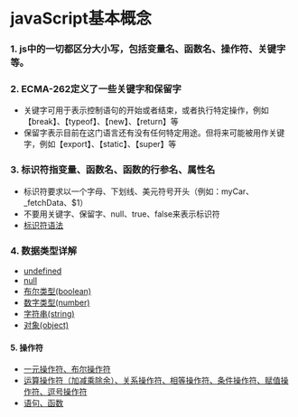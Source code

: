 # javaScript基本概念

### 1. js中的一切都区分大小写，包括变量名、函数名、操作符、关键字等。

### 2. ECMA-262定义了一些关键字和保留字
- 关键字可用于表示控制语句的开始或者结束，或者执行特定操作，例如【break】、【typeof】、【new】、【return】等
- 保留字表示目前在这门语言还有没有任何特定用途。但将来可能被用作关键字，例如【export】、【static】、【super】等
### 3. 标识符指变量、函数名、函数的行参名、属性名
- 标识符要求以一个字母、下划线、美元符号开头（例如：myCar、_fetchData、$1）
- 不要用关键字、保留字、null、true、false来表示标识符
- [标识符语法](https://github.com/ZZsimon/Pro-Js-Note/blob/master/chapter_03/grammar_01/grammer.html)

### 4. 数据类型详解
- [undefined](https://github.com/ZZsimon/Pro-Js-Note/blob/master/chapter_03/dataType_02/dataType_undefined_01.html)
- [null](https://github.com/ZZsimon/Pro-Js-Note/blob/master/chapter_03/dataType_02/dataType_null_02.html)
- [布尔类型(boolean)](https://github.com/ZZsimon/Pro-Js-Note/blob/master/chapter_03/dataType_02/dataType_boolean_03.html)
- [数字类型(number)](https://github.com/ZZsimon/Pro-Js-Note/blob/master/chapter_03/dataType_02/dataType_number_04.html)
- [字符串(string)](https://github.com/ZZsimon/Pro-Js-Note/blob/master/chapter_03/dataType_02/dataType_string_05.html)
- [对象(object)](https://github.com/ZZsimon/Pro-Js-Note/blob/master/chapter_03/dataType_02/dataType_object_06.html)

#### 5. 操作符
- [一元操作符、布尔操作符](https://github.com/ZZsimon/Pro-Js-Note/blob/master/chapter_03/operator_03/operator_01.html)
- [运算操作符（加减乘除余）、关系操作符、相等操作符、条件操作符、赋值操作符、逗号操作符](https://github.com/ZZsimon/Pro-Js-Note/blob/master/chapter_03/operator_03/operator_02.html)
- [语句、函数](https://github.com/ZZsimon/Pro-Js-Note/blob/master/chapter_03/statement_04/statement.html)